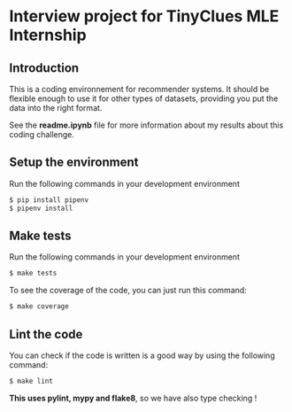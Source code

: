 # Interview project for TinyClues MLE Internship

## Introduction

This is a coding environnement for recommender systems. It should be flexible enough to use it for other types of datasets, providing you put the data into the right format.

See the **readme.ipynb** file for more information about my results about this coding challenge.

## Setup the environment

Run the following commands in your development environment

```bash
$ pip install pipenv
$ pipenv install
```

## Make tests

Run the following commands in your development environment

```bash
$ make tests
```

To see the coverage of the code, you can just run this command:

```bash
$ make coverage
```

## Lint the code

You can check if the code is written is a good way by using the following command:

```bash
$ make lint
```

**This uses pylint, mypy and flake8**, so we have also type checking !
